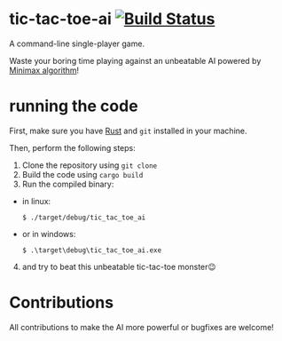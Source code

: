 # tic-tac-toe-ai [![Build Status](https://travis-ci.com/Pro465/tic-tac-toe-ai.svg?branch=master)](https://travis-ci.com/Pro465/tic-tac-toe-ai)
A command-line single-player game.

Waste your boring time playing against an unbeatable AI powered by [Minimax algorithm](https://en.m.wikipedia.org/wiki/Minimax)!

# running the code
First, make sure you have [Rust](https://www.rust-lang.org) and `git` installed in your machine.

Then, perform the following steps:
1. Clone the repository using `git clone`
2. Build the code using `cargo build`
3. Run the compiled binary:
  - in linux:
       ```
       $ ./target/debug/tic_tac_toe_ai
       ```
  - or in windows:
       ```
       $ .\target\debug\tic_tac_toe_ai.exe
       ```
4. and try to beat this unbeatable tic-tac-toe monster😉

# Contributions
All contributions to make the AI more powerful or bugfixes are welcome!
   
